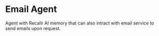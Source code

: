 # Email Agent

Agent with Recallr AI memory that can also intract with email service to send emails upon request.
